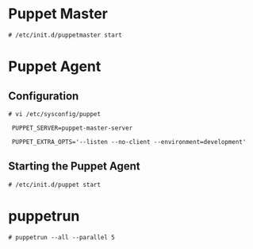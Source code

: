 # Puppet Master

    # /etc/init.d/puppetmaster start

# Puppet Agent

## Configuration

    # vi /etc/sysconfig/puppet

     PUPPET_SERVER=puppet-master-server

     PUPPET_EXTRA_OPTS='--listen --no-client --environment=development'


## Starting the Puppet Agent

    # /etc/init.d/puppet start

# puppetrun

    # puppetrun --all --parallel 5
